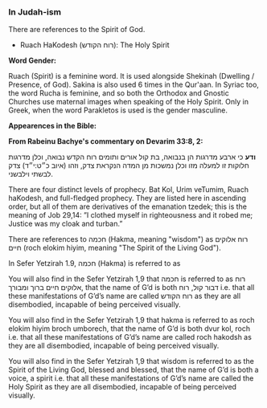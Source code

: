 ### In Judah-ism

There are references to the Spirit of God.

- Ruach HaKodesh (רוח הקודש): The Holy Spirit

**Word Gender:**

Ruach (Spirit) is a feminine word. It is used alongside Shekinah (Dwelling / Presence, of God). Sakina is also used 6 times in the Qur'aan. In Syriac too, the word Rucha is feminine, and so both the Orthodox and Gnostic Churches use maternal images when speaking of the Holy Spirit. Only in Greek, when the word Parakletos is used is the gender masculine.

**Appearences in the Bible:**



**From Rabeinu Bachye's commentary on Devarim 33:8, 2:**

**ודע** כי ארבע מדרגות הן בנבואה, בת קול אורים ותומים רוח הקדש נבואה, וכלן מדרגות חלוקות זו למעלה מזו וכלן נמשכות מן המדה הנקראת צדק, וזהו (איוב כ״ט:י״ד) צדק לבשתי וילבשני.

There are four distinct levels of prophecy. Bat Kol, Urim veTumim, Ruach haKodesh, and full-fledged prophecy. They are listed here in ascending order, but all of them are derivatives of the emanation tzedek; this is the meaning of Job 29,14: ”I clothed myself in righteousness and it robed me; Justice was my cloak and turban.”










There are references to חכמה (Hakma, meaning "wisdom") as רוח אלוקים חיים (roch elokim hiyim, meaning "The Spirit of the Living God").

In Sefer Yetzirah 1.9, חכמה (Hakma) is referred to as 

You will also find in the Sefer Yetzirah 1,9 that חכמה is referred to as רוח אלוקים חיים ברוך ומבורך, that the name of G’d is both דבור קול, רוח i.e. that all these manifestations of G’d’s name are called רוח הקודש as they are all disembodied, incapable of being perceived visually. 

You will also find in the Sefer Yetzirah 1,9 that hakma is referred to as roch elokim hiyim broch umborech, that the name of G’d is both dvur kol, roch i.e. that all these manifestations of G’d’s name are called roch hakodsh as they are all disembodied, incapable of being perceived visually.

You will also find in the Sefer Yetzirah 1,9 that wisdom is referred to as the Spirit of the Living God, blessed and blessed, that the name of G’d is both a voice, a spirit i.e. that all these manifestations of G’d’s name are called the Holy Spirit as they are all disembodied, incapable of being perceived visually.